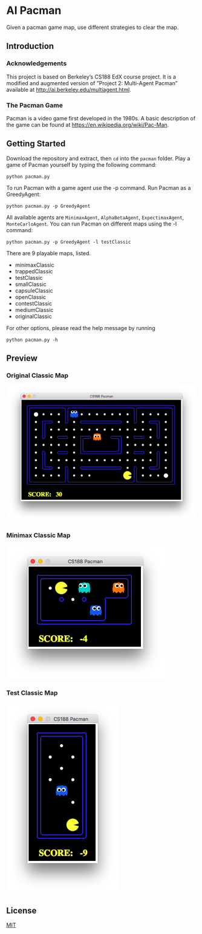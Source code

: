 # AI Pacman
Given a pacman game map, use different strategies to clear the map.
## Introduction
### Acknowledgements
This project is based on Berkeley’s CS188 EdX course project. It is a modified and augmented version of ”Project 2: Multi-Agent Pacman” available at http://ai.berkeley.edu/multiagent.html.
### The Pacman Game
Pacman is a video game first developed in the 1980s. A basic description of the game can be found at https://en.wikipedia.org/wiki/Pac-Man.

## Getting Started
Download the repository and extract, then `cd` into the `pacman` folder.
Play a game of Pacman yourself by typing the following command:
```
python pacman.py
```
To run Pacman with a game agent use the -p command. Run Pacman as a GreedyAgent: 
```
python pacman.py -p GreedyAgent
```
All available agents are `MinimaxAgent`, `AlphaBetaAgent`, `ExpectimaxAgent`, `MonteCarloAgent`.
You can run Pacman on different maps using the -l command:
```
python pacman.py -p GreedyAgent -l testClassic
```
There are 9 playable maps, listed.
- minimaxClassic
- trappedClassic
- testClassic
- smallClassic
- capsuleClassic
- openClassic
- contestClassic
- mediumClassic
- originalClassic

For other options, please read the help message by running
```
python pacman.py -h
```
## Preview
### Original Classic Map
![alt original](demo/original.png "Original Classic Map")
### Minimax Classic Map
![alt minimax](demo/minimax.png "Minimax Classic Map")
### Test Classic Map
![alt minimax](demo/test.png "Minimax Classic Map")
## License
[MIT](LICENSE)
